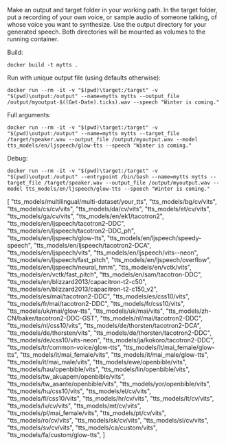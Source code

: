 Make an output and target folder in your working path. In the target folder, put a recording of your own voice, or sample audio of someone talking, of whose voice you want to synthesize. Use the output directory for your generated speech. Both directories will be mounted as volumes to the running container.

Build:
```
docker build -t mytts .
```

Run with unique output file (using defaults otherwise):
```
docker run --rm -it -v "$(pwd)\target:/target" -v "$(pwd)\output:/output" --name=mytts mytts --output_file /output/myoutput-$((Get-Date).ticks).wav --speech "Winter is coming."
```

Full arguments:
```
docker run --rm -it -v "$(pwd)\target:/target" -v "$(pwd)\output:/output" --name=mytts mytts --target_file /target/speaker.wav --output_file /output/myoutput.wav --model tts_models/en/ljspeech/glow-tts --speech "Winter is coming."
```

Debug:
```
docker run --rm -it -v "$(pwd)\target:/target" -v "$(pwd)\output:/output" --entrypoint /bin/bash --name=mytts mytts --target_file /target/speaker.wav --output_file /output/myoutput.wav --model tts_models/en/ljspeech/glow-tts --speech "Winter is coming."
```

[
    "tts_models/multilingual/multi-dataset/your_tts",
    "tts_models/bg/cv/vits",
    "tts_models/cs/cv/vits",
    "tts_models/da/cv/vits",
    "tts_models/et/cv/vits",
    "tts_models/ga/cv/vits",
    "tts_models/en/ek1/tacotron2",
    "tts_models/en/ljspeech/tacotron2-DDC",
    "tts_models/en/ljspeech/tacotron2-DDC_ph",
    "tts_models/en/ljspeech/glow-tts",
    "tts_models/en/ljspeech/speedy-speech",
    "tts_models/en/ljspeech/tacotron2-DCA",
    "tts_models/en/ljspeech/vits",
    "tts_models/en/ljspeech/vits--neon",
    "tts_models/en/ljspeech/fast_pitch",
    "tts_models/en/ljspeech/overflow",
    "tts_models/en/ljspeech/neural_hmm",
    "tts_models/en/vctk/vits",
    "tts_models/en/vctk/fast_pitch",
    "tts_models/en/sam/tacotron-DDC",
    "tts_models/en/blizzard2013/capacitron-t2-c50",
    "tts_models/en/blizzard2013/capacitron-t2-c150_v2",
    "tts_models/es/mai/tacotron2-DDC",
    "tts_models/es/css10/vits",
    "tts_models/fr/mai/tacotron2-DDC",
    "tts_models/fr/css10/vits",
    "tts_models/uk/mai/glow-tts",
    "tts_models/uk/mai/vits",
    "tts_models/zh-CN/baker/tacotron2-DDC-GST",
    "tts_models/nl/mai/tacotron2-DDC",
    "tts_models/nl/css10/vits",
    "tts_models/de/thorsten/tacotron2-DCA",
    "tts_models/de/thorsten/vits",
    "tts_models/de/thorsten/tacotron2-DDC",
    "tts_models/de/css10/vits-neon",
    "tts_models/ja/kokoro/tacotron2-DDC",
    "tts_models/tr/common-voice/glow-tts",
    "tts_models/it/mai_female/glow-tts",
    "tts_models/it/mai_female/vits",
    "tts_models/it/mai_male/glow-tts",
    "tts_models/it/mai_male/vits",
    "tts_models/ewe/openbible/vits",
    "tts_models/hau/openbible/vits",
    "tts_models/lin/openbible/vits",
    "tts_models/tw_akuapem/openbible/vits",
    "tts_models/tw_asante/openbible/vits",
    "tts_models/yor/openbible/vits",
    "tts_models/hu/css10/vits",
    "tts_models/el/cv/vits",
    "tts_models/fi/css10/vits",
    "tts_models/hr/cv/vits",
    "tts_models/lt/cv/vits",
    "tts_models/lv/cv/vits",
    "tts_models/mt/cv/vits",
    "tts_models/pl/mai_female/vits",
    "tts_models/pt/cv/vits",
    "tts_models/ro/cv/vits",
    "tts_models/sk/cv/vits",
    "tts_models/sl/cv/vits",
    "tts_models/sv/cv/vits",
    "tts_models/ca/custom/vits",
    "tts_models/fa/custom/glow-tts",
]
